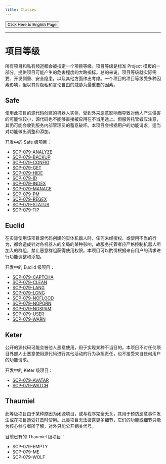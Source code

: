 ```yaml
---
title: Classes
---
```


<button onmouseover="PlaySound('totop1')" onmouseout="StopSound('totop1')" onclick="window.location.href = '/classes/';" class="en">Click Here to English Page</button>

---

<link rel="stylesheet" href="/css/chinese.css">

# 项目等级

所有项目和私有频道都会被指定一个项目等级。项目等级是标准 Project 模板的一部分，提供项目可能产生的危害程度的大略指标。总的来说，项目等级就实际需要、开发侧重、安全隐患，以及其他方面作出考虑。一个项目的项目等级受多种因素影响，但以其对隐私和言论自由的威胁为最重要的因素。

## Safe

使用此项目的源代码创建的机器人实体，受到外来恶意影响而导致对他人产生侵害的可能性较小，源代码也不能够直接被应用在不当用途上。但服务托管者应注意，其仍可能会收到服务内部管理员的蓄意破坏。本项目会根据用户的功能请求，适当对功能做出调整和添加。

开发中的 Safe 级项目：

- [SCP-079-ANALYZE](/analyze-zh/)
- [SCP-079-BACKUP](/backup-zh/)
- [SCP-079-CONFIG](/config-zh/)
- [SCP-079-GET](/get-zh/)
- [SCP-079-HIDE](/hide-zh/)
- [SCP-079-ID](/id/)
- [SCP-079-INDEX](/index-zh/)
- [SCP-079-MANAGE](/manage-zh/)
- [SCP-079-PM](/pm-zh/)
- [SCP-079-REGEX](/regex-zh/)
- [SCP-079-STATUS](/status-zh/)
- [SCP-079-TIP](/tip-zh/)

## Euclid

在实际使用该项目源代码创建的实体机器人时，任何未经授权、或使用不当的行为，都会造成针对各机器人的全局的某种影响，故服务托管者应严格控制机器人所加入的群组，禁止恶意群组获得使用权限。本项目可以酌情根据来自用户的请求进行功能调整和添加。

开发中的 Euclid 级项目：

- [SCP-079-CAPTCHA](/captcha-zh/)
- [SCP-079-CLEAN](/clean-zh/)
- [SCP-079-LANG](/lang-zh/)
- [SCP-079-LONG](/long-zh/)
- [SCP-079-NOFLOOD](/noflood-zh/)
- [SCP-079-NOPORN](/noporn-zh/)
- [SCP-079-NOSPAM](/nospam-zh/)
- [SCP-079-USER](/user-zh/)
- [SCP-079-WARN](/warn-zh/)

## Keter

公开的源代码可能会被他人恶意使用，用于实现某种不当目的。本项目不对任何项目外部人士恶意使用源代码进行其他活动的行为承担责任，也不接受来自任何用户的功能请求。

开发中的 Keter 级项目：

- [SCP-079-AVATAR](/avatar/)
- [SCP-079-WATCH](/watch-zh/)

## Thaumiel

此等级项目由于某种原因为闭源项目，或与程序完全无关，其用于预防恶意事件发生或在项目遭受打击时使用。此类项目无法披露更多细节，它们的功能或细节只能为核心参与者所了解，对外只能公开相关代号。

目前已有的 Thaumiel 级项目：

- <a class="no">SCP-079-EMPTY</a>
- <a class="no">SCP-079-ME</a>
- <a class="no">SCP-079-WOLF</a>

<audio src="/audio/door/dooropenpage.ogg" autoplay></audio>
<audio id="no_button" src="/audio/button/no.ogg"/>
<audio id="no_click" src="/audio/button/no_click.ogg"/>
